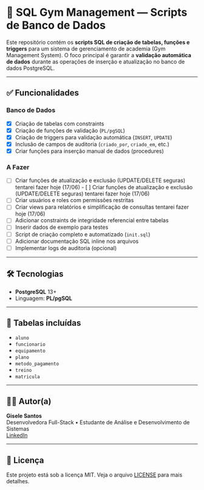 # 🧾 SQL Gym Management — Scripts de Banco de Dados

Este repositório contém os **scripts SQL de criação de tabelas, funções e triggers** para um sistema de gerenciamento de academia (Gym Management System). O foco principal é garantir a **validação automática de dados** durante as operações de inserção e atualização no banco de dados PostgreSQL.

---

## ✅ Funcionalidades

### Banco de Dados

- [x] Criação de tabelas com constraints
- [x] Criação de funções de validação (`PL/pgSQL`)
- [x] Criação de triggers para validação automática (`INSERT`, `UPDATE`)
- [x] Inclusão de campos de auditoria (`criado_por`, `criado_em`, etc.)
- [x] Criar funções para inserção manual de dados (procedures)

### A Fazer

- [ ] Criar funções de atualização e exclusão (UPDATE/DELETE seguras) tentarei fazer hoje (17/06)
        - [ ] Criar funções de atualização e exclusão (UPDATE/DELETE seguras) tentarei fazer hoje (17/06)
- [ ] Criar usuários e roles com permissões restritas
- [ ] Criar views para relatórios e simplificação de consultas tentarei fazer hoje (17/06)
- [ ] Adicionar constraints de integridade referencial entre tabelas
- [ ] Inserir dados de exemplo para testes
- [ ] Script de criação completo e automatizado (`init.sql`)
- [ ] Adicionar documentação SQL inline nos arquivos
- [ ] Implementar logs de auditoria (opcional)

---

## 🛠️ Tecnologias

- **PostgreSQL** 13+
- Linguagem: **PL/pgSQL**

---

## 🧪 Tabelas incluídas

- `aluno`
- `funcionario`
- `equipamento`
- `plano`
- `metodo_pagamento`
- `treino`
- `matricula`

---

## 👩‍💻 Autor(a)

**Gisele Santos**  
Desenvolvedora Full-Stack • Estudante de Análise e Desenvolvimento de Sistemas  
[LinkedIn](https://www.linkedin.com/in/gisele-santos-dev/) <!-- substitua pelo seu link real -->

---

## 📝 Licença

Este projeto está sob a licença MIT. Veja o arquivo [LICENSE](./LICENSE) para mais detalhes.

